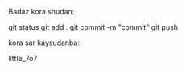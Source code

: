 Badaz kora shudan:

git status
git add .
git commit -m "commit"
git push
 


kora sar kaysudanba:



little_7o7
